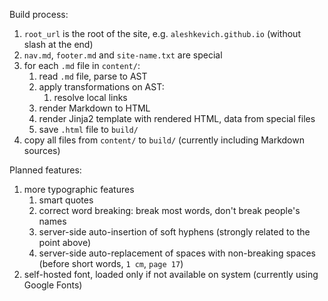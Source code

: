 
Build process:
1. `root_url` is the root of the site, e.g. `aleshkevich.github.io` (without slash at the end)
1. `nav.md`, `footer.md` and `site-name.txt` are special
1. for each `.md` file in `content/`:
    1. read `.md` file, parse to AST
    1. apply transformations on AST:
        1. resolve local links
    1. render Markdown to HTML
    1. render Jinja2 template with rendered HTML, data from special files
    1. save `.html` file to `build/`
1. copy all files from `content/` to `build/` (currently including Markdown sources)

Planned features:
1. more typographic features 
    1. smart quotes
    1. correct word breaking: break most words, don't break people's names
    1. server-side auto-insertion of soft hyphens (strongly related to the point above)
    1. server-side auto-replacement of spaces with non-breaking spaces (before short words, `1 cm`, `page 17`)
1. self-hosted font, loaded only if not available on system (currently using Google Fonts)
